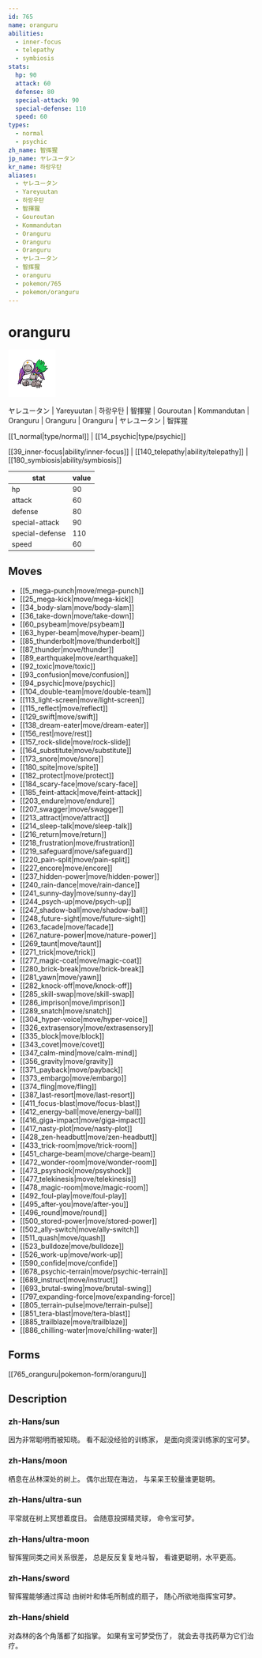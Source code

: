 ```yaml
---
id: 765
name: oranguru
abilities:
  - inner-focus
  - telepathy
  - symbiosis
stats:
  hp: 90
  attack: 60
  defense: 80
  special-attack: 90
  special-defense: 110
  speed: 60
types:
  - normal
  - psychic
zh_name: 智挥猩
jp_name: ヤレユータン
kr_name: 하랑우탄
aliases:
  - ヤレユータン
  - Yareyuutan
  - 하랑우탄
  - 智揮猩
  - Gouroutan
  - Kommandutan
  - Oranguru
  - Oranguru
  - Oranguru
  - ヤレユータン
  - 智挥猩
  - oranguru
  - pokemon/765
  - pokemon/oranguru
---
```

# oranguru

![](https://raw.githubusercontent.com/PokeAPI/sprites/master/sprites/pokemon/765.png)

ヤレユータン | Yareyuutan | 하랑우탄 | 智揮猩 | Gouroutan | Kommandutan | Oranguru | Oranguru | Oranguru | ヤレユータン | 智挥猩

[[1_normal|type/normal]] | [[14_psychic|type/psychic]]

[[39_inner-focus|ability/inner-focus]] | [[140_telepathy|ability/telepathy]] | [[180_symbiosis|ability/symbiosis]]

|stat|value|
|---|---|
|hp|90|
|attack|60|
|defense|80|
|special-attack|90|
|special-defense|110|
|speed|60|


## Moves

- [[5_mega-punch|move/mega-punch]]
- [[25_mega-kick|move/mega-kick]]
- [[34_body-slam|move/body-slam]]
- [[36_take-down|move/take-down]]
- [[60_psybeam|move/psybeam]]
- [[63_hyper-beam|move/hyper-beam]]
- [[85_thunderbolt|move/thunderbolt]]
- [[87_thunder|move/thunder]]
- [[89_earthquake|move/earthquake]]
- [[92_toxic|move/toxic]]
- [[93_confusion|move/confusion]]
- [[94_psychic|move/psychic]]
- [[104_double-team|move/double-team]]
- [[113_light-screen|move/light-screen]]
- [[115_reflect|move/reflect]]
- [[129_swift|move/swift]]
- [[138_dream-eater|move/dream-eater]]
- [[156_rest|move/rest]]
- [[157_rock-slide|move/rock-slide]]
- [[164_substitute|move/substitute]]
- [[173_snore|move/snore]]
- [[180_spite|move/spite]]
- [[182_protect|move/protect]]
- [[184_scary-face|move/scary-face]]
- [[185_feint-attack|move/feint-attack]]
- [[203_endure|move/endure]]
- [[207_swagger|move/swagger]]
- [[213_attract|move/attract]]
- [[214_sleep-talk|move/sleep-talk]]
- [[216_return|move/return]]
- [[218_frustration|move/frustration]]
- [[219_safeguard|move/safeguard]]
- [[220_pain-split|move/pain-split]]
- [[227_encore|move/encore]]
- [[237_hidden-power|move/hidden-power]]
- [[240_rain-dance|move/rain-dance]]
- [[241_sunny-day|move/sunny-day]]
- [[244_psych-up|move/psych-up]]
- [[247_shadow-ball|move/shadow-ball]]
- [[248_future-sight|move/future-sight]]
- [[263_facade|move/facade]]
- [[267_nature-power|move/nature-power]]
- [[269_taunt|move/taunt]]
- [[271_trick|move/trick]]
- [[277_magic-coat|move/magic-coat]]
- [[280_brick-break|move/brick-break]]
- [[281_yawn|move/yawn]]
- [[282_knock-off|move/knock-off]]
- [[285_skill-swap|move/skill-swap]]
- [[286_imprison|move/imprison]]
- [[289_snatch|move/snatch]]
- [[304_hyper-voice|move/hyper-voice]]
- [[326_extrasensory|move/extrasensory]]
- [[335_block|move/block]]
- [[343_covet|move/covet]]
- [[347_calm-mind|move/calm-mind]]
- [[356_gravity|move/gravity]]
- [[371_payback|move/payback]]
- [[373_embargo|move/embargo]]
- [[374_fling|move/fling]]
- [[387_last-resort|move/last-resort]]
- [[411_focus-blast|move/focus-blast]]
- [[412_energy-ball|move/energy-ball]]
- [[416_giga-impact|move/giga-impact]]
- [[417_nasty-plot|move/nasty-plot]]
- [[428_zen-headbutt|move/zen-headbutt]]
- [[433_trick-room|move/trick-room]]
- [[451_charge-beam|move/charge-beam]]
- [[472_wonder-room|move/wonder-room]]
- [[473_psyshock|move/psyshock]]
- [[477_telekinesis|move/telekinesis]]
- [[478_magic-room|move/magic-room]]
- [[492_foul-play|move/foul-play]]
- [[495_after-you|move/after-you]]
- [[496_round|move/round]]
- [[500_stored-power|move/stored-power]]
- [[502_ally-switch|move/ally-switch]]
- [[511_quash|move/quash]]
- [[523_bulldoze|move/bulldoze]]
- [[526_work-up|move/work-up]]
- [[590_confide|move/confide]]
- [[678_psychic-terrain|move/psychic-terrain]]
- [[689_instruct|move/instruct]]
- [[693_brutal-swing|move/brutal-swing]]
- [[797_expanding-force|move/expanding-force]]
- [[805_terrain-pulse|move/terrain-pulse]]
- [[851_tera-blast|move/tera-blast]]
- [[885_trailblaze|move/trailblaze]]
- [[886_chilling-water|move/chilling-water]]

## Forms



[[765_oranguru|pokemon-form/oranguru]]

## Description

### zh-Hans/sun

因为非常聪明而被知晓。
看不起没经验的训练家，
是面向资深训练家的宝可梦。

### zh-Hans/moon

栖息在丛林深处的树上。
偶尔出现在海边，
与呆呆王较量谁更聪明。

### zh-Hans/ultra-sun

平常就在树上冥想着度日。
会随意投掷精灵球，
命令宝可梦。

### zh-Hans/ultra-moon

智挥猩同类之间关系很差，
总是反反复复地斗智，
看谁更聪明，水平更高。

### zh-Hans/sword

智挥猩能够通过挥动
由树叶和体毛所制成的扇子，
随心所欲地指挥宝可梦。

### zh-Hans/shield

对森林的各个角落都了如指掌。
如果有宝可梦受伤了，
就会去寻找药草为它们治疗。

